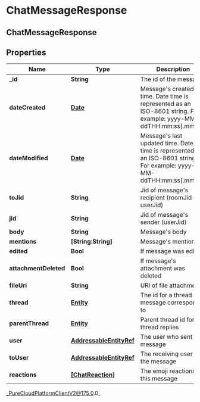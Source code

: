# ChatMessageResponse

## ChatMessageResponse

## Properties

|Name | Type | Description | Notes|
|------------ | ------------- | ------------- | -------------|
| **_id** | **String** | The id of the message | |
| **dateCreated** | [**Date**](Date) | Message&#39;s created time. Date time is represented as an ISO-8601 string. For example: yyyy-MM-ddTHH:mm:ss[.mmm]Z | |
| **dateModified** | [**Date**](Date) | Message&#39;s last updated time. Date time is represented as an ISO-8601 string. For example: yyyy-MM-ddTHH:mm:ss[.mmm]Z | [optional] |
| **toJid** | **String** | Jid of message&#39;s recipient (roomJid or userJid) | |
| **jid** | **String** | Jid of message&#39;s sender (userJid) | |
| **body** | **String** | Message&#39;s body | |
| **mentions** | **[String:String]** | Message&#39;s mentions | [optional] |
| **edited** | **Bool** | If message was edited | [optional] |
| **attachmentDeleted** | **Bool** | If message&#39;s attachment was deleted | [optional] |
| **fileUri** | **String** | URI of file attachment | [optional] |
| **thread** | [**Entity**](Entity) | The id for a thread this message corresponds to | |
| **parentThread** | [**Entity**](Entity) | Parent thread id for thread replies | [optional] |
| **user** | [**AddressableEntityRef**](AddressableEntityRef) | The user who sent the message | [optional] |
| **toUser** | [**AddressableEntityRef**](AddressableEntityRef) | The receiving user of the message | [optional] |
| **reactions** | [**[ChatReaction]**]([ChatReaction]) | The emoji reactions to this message | [optional] |



_PureCloudPlatformClientV2@175.0.0_
